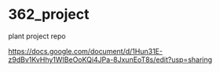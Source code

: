 # 362_project
plant project repo

https://docs.google.com/document/d/1Hun31E-z9dBv1KvHhy1WIBeOoKQi4JPa-8JxunEoT8s/edit?usp=sharing
